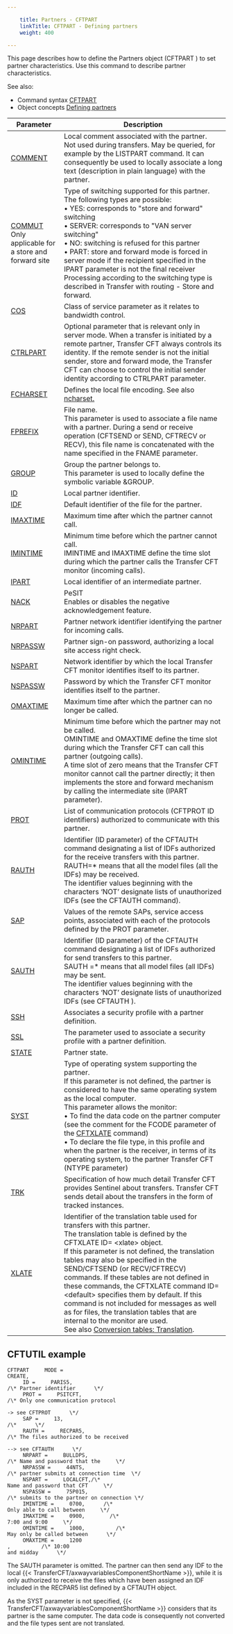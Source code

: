 ```yaml
---

    title: Partners - CFTPART 
    linkTitle: CFTPART - Defining partners
    weight: 400

---
```

This page describes how to define the Partners object (CFTPART ) to set partner
characteristics. Use this command to describe partner characteristics.

See also:

- Command syntax
    [CFTPART](../../../command_summary#CFTPART)
- Object concepts
    [Defining partners]()


| Parameter  | Description  |
| --- | --- |
| <a href="../../../command_summary/parameter_intro/comment">COMMENT</a>  | Local comment associated with the partner.<br/> Not used during transfers. May be queried, for example by the LISTPART command. It can consequently be used to locally associate a long text (description in plain language) with the partner. |
| <a href="../../../command_summary/parameter_intro/commut">COMMUT</a> <br/> Only applicable for a store and forward site | Type of switching supported for this partner.<br/> The following types are possible:<br/> • YES: corresponds to "store and forward" switching<br/> • SERVER: corresponds to "VAN server switching"<br/> • NO: switching is refused for this partner<br/> • PART: store and forward mode is forced in server mode if the recipient specified in the IPART parameter is not the final receiver<br/> Processing according to the switching type is described in Transfer with routing - Store and forward. |
| <a href="">COS</a>  | Class of service parameter as it relates to bandwidth control.  |
| <a href="../../../command_summary/parameter_intro/ctrlpart">CTRLPART</a> | Optional parameter that is relevant only in server mode. When a transfer is initiated by a remote partner, Transfer CFT always controls its identity. If the remote sender is not the initial sender, store and forward mode, the Transfer CFT can choose to control the initial sender identity according to CTRLPART parameter.  |
| <a href="../../../command_summary/parameter_intro/fcharset">FCHARSET</a>  | Defines the local file encoding. See also <a href="../../../command_summary/parameter_intro/ncharset">ncharset.</a>  |
| <a href="../../../command_summary/parameter_intro/fprefix">FPREFIX</a> | File name.<br/> This parameter is used to associate a file name with a partner. During a send or receive operation (CFTSEND or SEND, CFTRECV or RECV), this file name is concatenated with the name specified in the FNAME parameter. |
| <a href="../../../command_summary/parameter_intro/group">GROUP</a>  | Group the partner belongs to.<br/> This parameter is used to locally define the symbolic variable &amp;GROUP. |
| <a href="../../../command_summary/parameter_intro/id">ID</a>  | Local partner identifier. |
| <a href="../../../command_summary/parameter_intro/idf">IDF</a>  | Default identifier of the file for the partner. |
| <a href="../../../command_summary/parameter_intro/imaxtime">IMAXTIME</a> | Maximum time after which the partner cannot call. |
| <a href="">IMINTIME</a>  | Minimum time before which the partner cannot call.<br/> IMINTIME and IMAXTIME define the time slot during which the partner calls the Transfer CFT monitor (incoming calls). |
| <a href="../../../command_summary/parameter_intro/ipart">IPART</a> | Local identifier of an intermediate partner. |
| <a href="../../../command_summary/parameter_intro/nack">NACK</a>  | PeSIT<br/> Enables or disables the negative acknowledgement feature. |
| <a href="../../../command_summary/parameter_intro/npart">NRPART</a> | Partner network identifier identifying the partner for incoming calls. |
| <a href="../../../command_summary/parameter_intro/nrpassw">NRPASSW</a>  | Partner sign-on password, authorizing a local site access right check. |
| <a href="../../../command_summary/parameter_intro/nspart">NSPART</a>  | Network identifier by which the local Transfer CFT monitor identifies itself to its partner. |
| <a href="../../../command_summary/parameter_intro/nspassw">NSPASSW</a> | Password by which the Transfer CFT monitor identifies itself to the partner. |
| <a href="../../../command_summary/parameter_intro/omaxtime">OMAXTIME</a> | Maximum time after which the partner can no longer be called. |
| <a href="../../../command_summary/parameter_intro/omintime">OMINTIME</a>  | Minimum time before which the partner may not be called.<br/> OMINTIME and OMAXTIME define the time slot during which the Transfer CFT can call this partner (outgoing calls).<br/> A time slot of zero means that the Transfer CFT monitor cannot call the partner directly; it then implements the store and forward mechanism by calling the intermediate site (IPART parameter). |
| <a href="../../../command_summary/parameter_intro/prot">PROT</a>  | List of communication protocols (CFTPROT ID identifiers) authorized to communicate with this partner. |
| <a href="../../../command_summary/parameter_intro/rauth">RAUTH</a>  | Identifier (ID parameter) of the CFTAUTH command designating a list of IDFs authorized for the receive transfers with this partner.<br/> RAUTH=* means that all the model files (all the IDFs) may be received.<br/> The identifier values beginning with the characters ‘NOT’ designate lists of unauthorized IDFs (see the CFTAUTH command). |
| <a href="../../../command_summary/parameter_intro/sap">SAP</a>  | Values of the remote SAPs, service access points, associated with each of the protocols defined by the PROT parameter. |
| <a href="../../../command_summary/parameter_intro/sauth">SAUTH</a>  | Identifier (ID parameter) of the CFTAUTH command designating a list of IDFs authorized for send transfers to this partner.<br/> SAUTH =* means that all model files (all IDFs) may be sent.<br/> The identifier values beginning with the characters ‘NOT’ designate lists of unauthorized IDFs (see CFTAUTH ). |
| <a href="">SSH</a>  | Associates a security profile with a partner definition.  |
| <a href="../../../command_summary/parameter_intro/ssl">SSL</a>  | The parameter used to associate a security profile with a partner definition.  |
| <a href="../../../command_summary/parameter_intro/state">STATE</a>  | Partner state. |
| <a href="../../../command_summary/parameter_intro/syst">SYST</a>  | Type of operating system supporting the partner.<br/> If this parameter is not defined, the partner is considered to have the same operating system as the local computer.<br/> This parameter allows the monitor:<br/> • To find the data code on the partner computer (see the comment for the FCODE parameter of the <a href="../../../../concepts/cft_configuration_concepts_start_here/translation_table_concepts">CFTXLATE</a> command)<br/> • To declare the file type, in this profile and when the partner is the receiver, in terms of its operating system, to the partner Transfer CFT (NTYPE parameter) |
| <a href="../../../command_summary/parameter_intro/trk">TRK</a> | Specification of how much detail Transfer CFT provides Sentinel about transfers. Transfer CFT sends detail about the transfers in the form of tracked instances. |
| <a href="../../../command_summary/parameter_intro/xlate">XLATE</a>  | Identifier of the translation table used for transfers with this partner.<br/> The translation table is defined by the CFTXLATE ID= &lt;xlate&gt; object.<br/> If this parameter is not defined, the translation tables may also be specified in the SEND/CFTSEND (or RECV/CFTRECV) commands. If these tables are not defined in these commands, the CFTXLATE command ID=&lt;default&gt; specifies them by default. If this command is not included for messages as well as for files, the translation tables that are internal to the monitor are used.<br/> See also <a href="../../../../concepts/cft_configuration_concepts_start_here/translation_table_concepts">Conversion tables: Translation</a>.  |


## CFTUTIL example

```
CFTPART     MODE =    
CREATE,
     ID =     PARIS5,    
/\* Partner identifier      \*/
     PROT =     PSITCFT,    
/\* Only one communication protocol
                                   
-> see CFTPROT      \*/
     SAP =     13,          
/\*      \*/
     RAUTH =     RECPAR5,    
/\* The files authorized to be received
                                     
--> see CFTAUTH      \*/
     NRPART =     BULLDPS,    
/\* Name and password that the     \*/
     NRPASSW =     44NTS,    
/\* partner submits at connection time  \*/
     NSPART =     LOCALCFT,/\*
Name and password that CFT     \*/
     NSPASSW =     75P015,   
/\* submits to the partner on connection \*/
     IMINTIME =     0700,      /\*
Only able to call between     \*/
     IMAXTIME =     0900,        /\*
7:00 and 9:00     \*/
     OMINTIME =     1000,          /\*
May only be called between      \*/
     OMAXTIME =     1200    
,          /\* 10:00
and midday      \*/
```

The SAUTH parameter is omitted. The partner can then send any IDF to
the local {{< TransferCFT/axwayvariablesComponentShortName  >}}, while it is only authorized to receive
the files which have been assigned an IDF included in the RECPAR5 list
defined by a CFTAUTH object.

As the SYST parameter is not specified, {{< TransferCFT/axwayvariablesComponentShortName  >}} considers that its
partner is the same computer. The data code is consequently not converted
and the file types sent are not translated.
